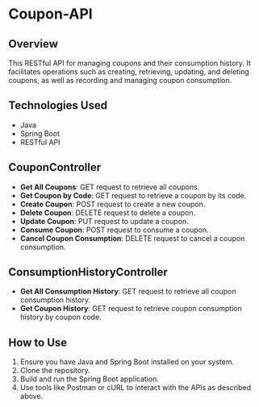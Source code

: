 # Coupon-API

## Overview
This RESTful API for managing coupons and their consumption history. It facilitates operations such as creating, retrieving, updating, and deleting coupons, as well as recording and managing coupon consumption.

## Technologies Used
- Java
- Spring Boot
- RESTful API

## CouponController
- **Get All Coupons**: GET request to retrieve all coupons.
- **Get Coupon by Code**: GET request to retrieve a coupon by its code.
- **Create Coupon**: POST request to create a new coupon.
- **Delete Coupon**: DELETE request to delete a coupon.
- **Update Coupon**: PUT request to update a coupon.
- **Consume Coupon**: POST request to consume a coupon.
- **Cancel Coupon Consumption**: DELETE request to cancel a coupon consumption.

## ConsumptionHistoryController
- **Get All Consumption History**: GET request to retrieve all coupon consumption history.
- **Get Coupon History**: GET request to retrieve coupon consumption history by coupon code.

## How to Use
1. Ensure you have Java and Spring Boot installed on your system.
2. Clone the repository.
3. Build and run the Spring Boot application.
4. Use tools like Postman or cURL to interact with the APIs as described above.
